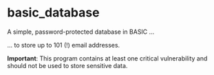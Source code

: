 # basic_database
A simple, password-protected database in BASIC ...

... to store up to 101 (!) email addresses.

**Important**: This program contains at least one critical vulnerability and should not be used to store sensitive data.
